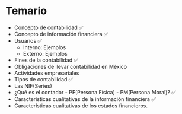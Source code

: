 # Temario
- Concepto de contabilidad ✅
- Concepto de información financiera ✅
- Usuarios ✅
	- Interno: Ejemplos
	- Externo: Ejemplos
- Fines de la contabilidad ✅
- Obligaciones de llevar contabilidad en México
- Actividades empresariales
- Tipos de contabilidad ✅
- Las NIF(Series)
- ¿Qué es el contador - PF(Persona Física) - PM(Persona Moral)? ✅
- Características cualitativas de la información financiera ✅
- Características cualitativas de los estados financieros.